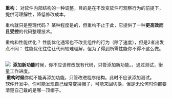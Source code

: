 <b>重构</b>： 对软件内部结构的一种调整，目的是在不改变软件可观察行为的前提下，
提供可理解性，降低修改成本。

重构就只是整理代码？
某种程度是的，但重构不止于此，它提供了一种<b>更高效而且受控</b>的代码整理技术。

重构和性能优化？
性能优化通常也不改变组件的行为（除了速度），但是2者出发点不同：
性能优化往往让代码较难理解，但为了得到所需性能你不得不这么做。
<br><br>

![](https://raw.githubusercontent.com/greatabel/RefactoringPython/master/ch2Principles/2hats.jpeg)
<b>&nbsp;添加新功能</b>时候，你不应该修改既有代码，只管添加新功能。。通过测试，衡量工作进度。<br>
<b>&nbsp;重构时候</b>你就不能再添加功能，只管改进程序结构。此时不应该添加测试。<br>
软件开发中，你可能发现自己经常变换帽子，可能来回切换，但是无论何时你都要清楚自己戴的是哪一顶帽子。




